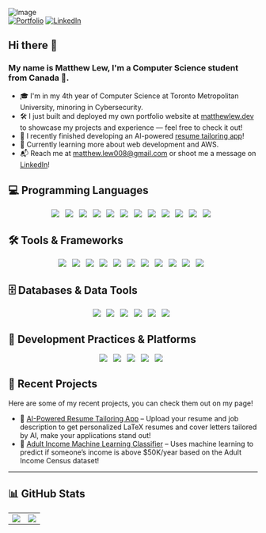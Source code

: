 
![Image](https://github.com/user-attachments/assets/83b2699f-14f2-4f77-8707-013faf793bab)  
[![Portfolio](https://img.shields.io/badge/Portfolio-000000?style=for-the-badge&logo=vercel&logoColor=white)](https://matthewlew.dev)
[![LinkedIn](https://img.shields.io/badge/LinkedIn-0077B5?style=for-the-badge&logo=linkedin&logoColor=white)](https://www.linkedin.com/in/matt-j-lew/)

## Hi there 👋
### My name is Matthew Lew, I'm a Computer Science student from Canada 🍁.

- 🎓 I'm in my 4th year of Computer Science at Toronto Metropolitan University, minoring in Cybersecurity.
- 🛠 I just built and deployed my own portfolio website at [matthewlew.dev](https://matthewlew.dev) to showcase my projects and experience — feel free to check it out! 
- 🤖 I recently finished developing an AI-powered [resume tailoring app](https://github.com/Matthew-J-Lew/resume-tailor-app)!  
- 🌱 Currently learning more about web development and AWS.
- 📬 Reach me at [matthew.lew008@gmail.com](mailto:matthew.lew008@gmail.com) or shoot me a message on [LinkedIn](https://www.linkedin.com/in/matt-j-lew/)! 

## 💻 Programming Languages
<div align="center">

<img src="https://img.shields.io/badge/Python-3776AB?style=for-the-badge&logo=python&logoColor=white" />
&nbsp;
<img src="https://img.shields.io/badge/Java-ED8B00?style=for-the-badge&logo=openjdk&logoColor=white" />
&nbsp;
<img src="https://img.shields.io/badge/JavaScript-F7DF1E?style=for-the-badge&logo=javascript&logoColor=black" />
&nbsp;
<img src="https://img.shields.io/badge/C-00599C?style=for-the-badge&logo=c&logoColor=white" />
&nbsp;
<img src="https://img.shields.io/badge/C++-00599C?style=for-the-badge&logo=c%2B%2B&logoColor=white" />
&nbsp;
<img src="https://img.shields.io/badge/Rust-000000?style=for-the-badge&logo=rust&logoColor=white" />
&nbsp;
<img src="https://img.shields.io/badge/Bash-121011?style=for-the-badge&logo=gnubash&logoColor=white" />
&nbsp;
<img src="https://img.shields.io/badge/Haskell-5D4F85?style=for-the-badge&logo=haskell&logoColor=white" />
&nbsp;
<img src="https://img.shields.io/badge/Elixir-4B275F?style=for-the-badge&logo=elixir&logoColor=white" />
&nbsp;
<img src="https://img.shields.io/badge/Smalltalk-FF6600?style=for-the-badge" />
&nbsp;
<img src="https://img.shields.io/badge/Prolog-E61B23?style=for-the-badge" />
&nbsp;
<img src="https://img.shields.io/badge/Lisp-3A4E3A?style=for-the-badge" />
&nbsp;

</div>

## 🛠 Tools & Frameworks
<div align="center">

<img src="https://img.shields.io/badge/HTML5-E34F26?style=for-the-badge&logo=html5&logoColor=white" />
&nbsp;
<img src="https://img.shields.io/badge/CSS3-1572B6?style=for-the-badge&logo=css3&logoColor=white" />
&nbsp;
<img src="https://img.shields.io/badge/Tailwind_CSS-38B2AC?style=for-the-badge&logo=tailwind-css&logoColor=white" />
&nbsp;
<img src="https://img.shields.io/badge/React-20232A?style=for-the-badge&logo=react&logoColor=61DAFB" />
&nbsp;
<img src="https://img.shields.io/badge/Node.js-339933?style=for-the-badge&logo=nodedotjs&logoColor=white" />
&nbsp;
<img src="https://img.shields.io/badge/Next.js-000000?style=for-the-badge&logo=nextdotjs&logoColor=white" />
&nbsp;
<img src="https://img.shields.io/badge/Electron-47848F?style=for-the-badge&logo=electron&logoColor=white" />
&nbsp;
<img src="https://img.shields.io/badge/Tomcat-F8DC75?style=for-the-badge&logo=apachetomcat&logoColor=black" />
&nbsp;
<img src="https://img.shields.io/badge/Maven-C71A36?style=for-the-badge&logo=apachemaven&logoColor=white" />
&nbsp;
<img src="https://img.shields.io/badge/Jenkins-D24939?style=for-the-badge&logo=jenkins&logoColor=white" />
&nbsp;
<img src="https://img.shields.io/badge/LaTeX-47A141?style=for-the-badge&logo=latex&logoColor=white" />
&nbsp;

</div>

## 🗄️ Databases & Data Tools
<div align="center">

<img src="https://img.shields.io/badge/SQL-4479A1?style=for-the-badge" />
&nbsp;
<img src="https://img.shields.io/badge/SQLite-003B57?style=for-the-badge&logo=sqlite&logoColor=white" />
&nbsp;
<img src="https://img.shields.io/badge/MySQL-4479A1?style=for-the-badge&logo=mysql&logoColor=white" />
&nbsp;
<img src="https://img.shields.io/badge/OracleSQL-F80000?style=for-the-badge&logo=oracle&logoColor=white" />
&nbsp;
<img src="https://img.shields.io/badge/Pandas-150458?style=for-the-badge&logo=pandas&logoColor=white" />
&nbsp;
<img src="https://img.shields.io/badge/SQL*Loader-4479A1?style=for-the-badge" />
&nbsp;

</div>

## 🧪 Development Practices & Platforms
<div align="center">

<img src="https://img.shields.io/badge/Azure%20DevOps-0078D7?style=for-the-badge&logo=azuredevops&logoColor=white" />
&nbsp;
<img src="https://img.shields.io/badge/Agile-0052CC?style=for-the-badge" />
&nbsp;
<img src="https://img.shields.io/badge/Linux-FCC624?style=for-the-badge&logo=linux&logoColor=black" />
&nbsp;
<img src="https://img.shields.io/badge/Git-F05032?style=for-the-badge&logo=git&logoColor=white" />
&nbsp;
<img src="https://img.shields.io/badge/GitHub-181717?style=for-the-badge&logo=github&logoColor=white" />
&nbsp;

</div>

## 🚀 Recent Projects
Here are some of my recent projects, you can check them out on my page!
- 🧾 [AI-Powered Resume Tailoring App](https://github.com/Matthew-J-Lew/resume-tailor-app) –  Upload your resume and job description to get personalized LaTeX resumes and cover letters tailored by AI, make your applications stand out!
- 🤖 [Adult Income Machine Learning Classifier](https://github.com/Matthew-J-Lew/adult-income-classifier-ml) – Uses machine learning to predict if someone’s income is above $50K/year based on the Adult Income Census dataset!

---

## 📊 GitHub Stats

<!-- <td><img src="https://github-readme-stats.vercel.app/api/top-langs/?username=Matthew-J-Lew&layout=compact&theme=tokyonight" /></td> -->


<table>
  <tr>
    <td><img src="https://github-readme-stats.vercel.app/api?username=Matthew-J-Lew&show_icons=true&theme=tokyonight" /></td> 
    <td><img src="https://github-readme-stats.vercel.app/api/top-langs/?username=Matthew-J-Lew&layout=compact&theme=tokyonight" /></td>
  </tr>
</table>

